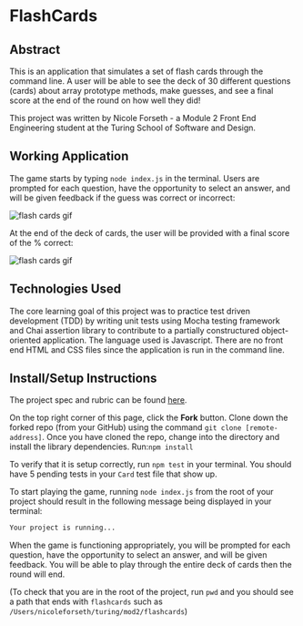 # FlashCards

## Abstract
This is an application that simulates a set of flash cards through the command line. A user will be able to see the deck of 30 different questions (cards) about array prototype methods, make guesses, and see a final score at the end of the round on how well they did!

This project was written by Nicole Forseth - a Module 2 Front End Engineering student at the Turing School of Software and Design. 

## Working Application
The game starts by typing ```node index.js``` in the terminal. Users are prompted for each question, have the opportunity to select an answer, and will be given feedback if the guess was correct or incorrect:

![flash cards gif](https://media.giphy.com/media/BDQvRf4ipGRCXFfdIj/giphy.gif)

At the end of the deck of cards, the user will be provided with a final score of the % correct:

![flash cards gif](https://media.giphy.com/media/UcmCt5UoPUOnpa6miK/giphy.gif)

## Technologies Used

The core learning goal of this project was to practice test driven development (TDD) by writing unit tests using Mocha testing framework and Chai assertion library to contribute to a partially constructured object-oriented application. The language used is Javascript. There are no front end HTML and CSS files since the application is run in the command line. 

## Install/Setup Instructions

The project spec and rubric can be found [here](https://frontend.turing.edu/projects/flash-cards.html).

On the top right corner of this page, click the **Fork** button.
Clone down the forked repo (from your GitHub) using the command ```git clone [remote-address]```. Once you have cloned the repo, change into the directory and install the library dependencies. Run:```npm install```

To verify that it is setup correctly, run `npm test` in your terminal. You should have 5 pending tests in your `Card` test file that show up.

To start playing the game, running `node index.js` from the root of your project should result in the following message being displayed in your terminal: 

```bash
Your project is running...
```
When the game is functioning appropriately, you will be prompted for each question, have the opportunity to select an answer, and will be given feedback. You will be able to play through the entire deck of cards then the round will end. 

(To check that you are in the root of the project, run ```pwd``` and you should see a path that ends with ```flashcards``` such as ```/Users/nicoleforseth/turing/mod2/flashcards```)
